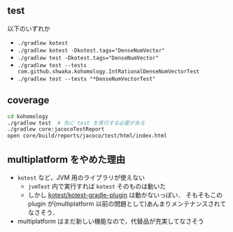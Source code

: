 ## test
以下のいずれか

- `./gradlew kotest`
- `./gradlew kotest -Dkotest.tags="DenseNumVector"`
- `./gradlew test -Dkotest.tags="DenseNumVector"`
- `./gradlew test --tests com.github.shwaka.kohomology.IntRationalDenseNumVectorTest`
- `./gradlew test --tests "*DenseNumVectorTest"`

## coverage
```bash
cd kohomology
./gradlew test  # 先に test を実行する必要がある
./gradlew core:jacocoTestReport
open core/build/reports/jacoco/test/html/index.html
```

## multiplatform をやめた理由
- `kotest` など，JVM 用のライブラリが使えない
    - `jvmTest` 内で実行すれば `kotest` そのものは動いた
    - しかし [kotest/kotest-gradle-plugin](https://github.com/kotest/kotest-gradle-plugin) は動かないっぽい．
      そもそもこの plugin が(multiplatform 以前の問題として)あんまりメンテナンスされてなさそう．
- multiplatform はまだ新しい機能なので，代替品が充実してなさそう
